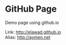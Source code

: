 GitHub Page
===========

Demo page using github.io

Link: http://elawad.github.io  
Alias: http://aymen.net